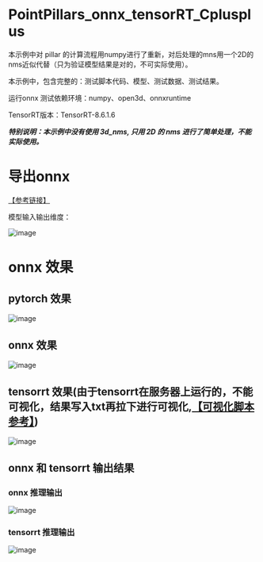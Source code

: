 # PointPillars_onnx_tensorRT_Cplusplus

本示例中对 pillar 的计算流程用numpy进行了重新，对后处理的mns用一个2D的nms近似代替（只为验证模型结果是对的，不可实际使用）。

本示例中，包含完整的：测试脚本代码、模型、测试数据、测试结果。

运行onnx 测试依赖环境：numpy、open3d、onnxruntime

TensorRT版本：TensorRT-8.6.1.6

***特别说明：本示例中没有使用 3d_nms, 只用 2D 的 nms 进行了简单处理，不能实际使用。***


# 导出onnx 

[【参考链接】](https://github.com/zhulf0804/PointPillars/tree/feature/deployment)

模型输入输出维度：

![image](https://github.com/user-attachments/assets/ab78addf-38de-4c16-8f5c-a9378b1fd06d)



# onnx 效果

## pytorch 效果

![image](https://github.com/user-attachments/assets/1e4887d6-c7da-421a-81ea-70c8403401cf)


## onnx 效果

![image](https://github.com/user-attachments/assets/0213f7f8-8459-4eed-a737-bb6c995058f6)


## tensorrt 效果(由于tensorrt在服务器上运行的，不能可视化，结果写入txt再拉下进行可视化,[【可视化脚本参考】](https://github.com/zhulf0804/PointPillars/blob/feature/deployment/deployment/vis_infer_result.py))

![image](https://github.com/user-attachments/assets/f2932675-a0a1-4d5c-82c0-68cfd1f207ce)


## onnx 和 tensorrt 输出结果

### onnx 推理输出

![image](https://github.com/user-attachments/assets/c41c1441-121c-4582-993f-96f9501c22f6)

### tensorrt 推理输出

![image](https://github.com/user-attachments/assets/548597a3-19a3-416d-86c2-0cf3ab97debb)



